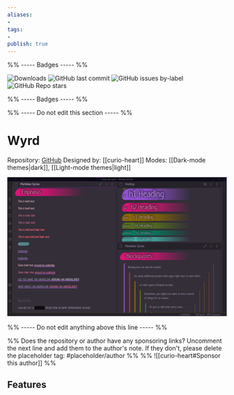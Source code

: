 ```yaml
---
aliases:
- 
tags: 
- 
publish: true
---
```


%% ----- Badges ----- %%

![Downloads](https://img.shields.io/badge/downloads-1546-573E7A?style=for-the-badge&logo=)
![GitHub last commit](https://img.shields.io/github/last-commit/curio-heart/obsidian-wyrd?color=573E7A&label=last%20update&logo=github&style=for-the-badge)
![GitHub issues by-label](https://img.shields.io/github/issues/curio-heart/obsidian-wyrd/help%20wanted?color=573E7A&logo=github&style=for-the-badge) 
![GitHub Repo stars](https://img.shields.io/github/stars/curio-heart/obsidian-wyrd?color=573E7A&logo=github&style=for-the-badge)

%% ----- Badges ----- %%

%% ----- Do not edit this section ----- %%

# Wyrd

Repository: [GitHub](https://github.com/curio-heart/obsidian-wyrd)
Designed by: [[curio-heart]]
Modes: [[Dark-mode themes|dark]], [[Light-mode themes|light]]



![screenshot](https://github.com/curio-heart/obsidian-wyrd/raw/master/img/Wyrd.png)

%% ----- Do not edit anything above this line ----- %% 

%% Does the repository or author have any sponsoring links? Uncomment the next line and add them to the author's note. If they don't, please delete the placeholder tag: #placeholder/author %%
%% ![[curio-heart#Sponsor this author]] %%


## Features


